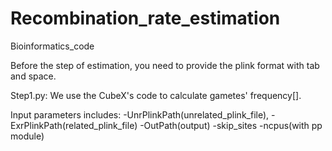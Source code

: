 # Recombination_rate_estimation
Bioinformatics_code

Before the step of estimation, you need to provide the plink format with tab and space.


Step1.py: We use the CubeX's code to calculate gametes' frequency[]. 

  Input parameters includes: 
    -UnrPlinkPath(unrelated_plink_file),
    -ExrPlinkPath(related_plink_file)
    -OutPath(output)
    -skip_sites
    -ncpus(with pp module)
